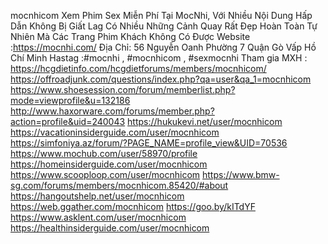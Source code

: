 mocnhicom
​Xem Phim Sex Miễn Phí Tại MocNhi, Với Nhiều Nội Dung Hấp Dẫn Không Bị Giất Lag Có Nhiều Những Cảnh Quay Rất Đẹp Hoàn Toàn Tự Nhiên Mà Các Trang Phim Khách Không Có Được
Website :https://mocnhi.com/
Địa Chỉ: 56 Nguyễn Oanh Phường 7 Quận Gò Vấp Hồ Chí Minh
Hastag :#mocnhi , #mocnhicom , #sexmocnhi
Tham gia MXH :
https://hcgdietinfo.com/hcgdietforums/members/mocnhicom/
https://offroadjunk.com/questions/index.php?qa=user&qa_1=mocnhicom
https://www.shoesession.com/forum/memberlist.php?mode=viewprofile&u=132186
http://www.haxorware.com/forums/member.php?action=profile&uid=240043
https://hukukevi.net/user/mocnhicom
https://vacationinsiderguide.com/user/mocnhicom
https://simfoniya.az/forum/?PAGE_NAME=profile_view&UID=70536
https://www.mochub.com/user/58970/profile
https://homeinsiderguide.com/user/mocnhicom
https://www.scooploop.com/user/mocnhicom
https://www.bmw-sg.com/forums/members/mocnhicom.85420/#about
https://hangoutshelp.net/user/mocnhicom
https://web.ggather.com/mocnhicom
https://goo.by/kITdYF
https://www.asklent.com/user/mocnhicom
https://healthinsiderguide.com/user/mocnhicom
